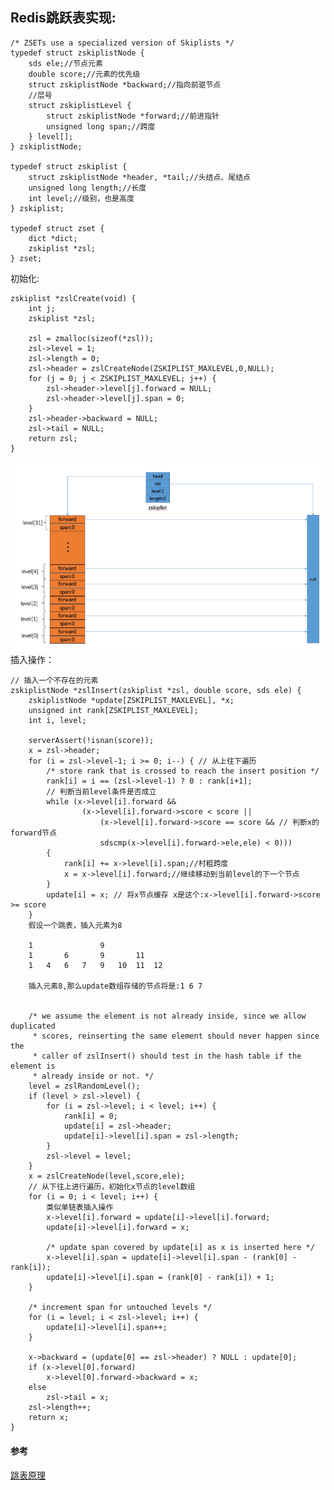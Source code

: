 

## Redis跳跃表实现:
    
    /* ZSETs use a specialized version of Skiplists */
    typedef struct zskiplistNode {
        sds ele;//节点元素
        double score;//元素的优先级
        struct zskiplistNode *backward;//指向前驱节点
        //层号
        struct zskiplistLevel {
            struct zskiplistNode *forward;//前进指针
            unsigned long span;//跨度
        } level[];
    } zskiplistNode;

    typedef struct zskiplist {
        struct zskiplistNode *header, *tail;//头结点、尾结点
        unsigned long length;//长度
        int level;//级别，也是高度
    } zskiplist;

    typedef struct zset {
        dict *dict;
        zskiplist *zsl;
    } zset;

初始化:

    zskiplist *zslCreate(void) {
        int j;
        zskiplist *zsl;
    
        zsl = zmalloc(sizeof(*zsl));
        zsl->level = 1;
        zsl->length = 0;
        zsl->header = zslCreateNode(ZSKIPLIST_MAXLEVEL,0,NULL);
        for (j = 0; j < ZSKIPLIST_MAXLEVEL; j++) {
            zsl->header->level[j].forward = NULL;
            zsl->header->level[j].span = 0;
        }
        zsl->header->backward = NULL;
        zsl->tail = NULL;
        return zsl;
    }    
![skiplist初始结构](../images/skiplist.png)
插入操作：

    // 插入一个不存在的元素
    zskiplistNode *zslInsert(zskiplist *zsl, double score, sds ele) {
        zskiplistNode *update[ZSKIPLIST_MAXLEVEL], *x;
        unsigned int rank[ZSKIPLIST_MAXLEVEL];
        int i, level;
    
        serverAssert(!isnan(score));
        x = zsl->header;
        for (i = zsl->level-1; i >= 0; i--) { // 从上往下遍历
            /* store rank that is crossed to reach the insert position */
            rank[i] = i == (zsl->level-1) ? 0 : rank[i+1];
            // 判断当前level条件是否成立
            while (x->level[i].forward &&
                    (x->level[i].forward->score < score ||
                        (x->level[i].forward->score == score && // 判断x的forward节点
                        sdscmp(x->level[i].forward->ele,ele) < 0)))
            {
                rank[i] += x->level[i].span;//村粗跨度
                x = x->level[i].forward;//继续移动到当前level的下一个节点
            }
            update[i] = x; // 将x节点缓存 x是这个:x->level[i].forward->score >= score
        }
        假设一个跳表，插入元素为8

        1               9
        1       6       9       11
        1   4   6   7   9   10  11  12

        插入元素8,那么update数组存储的节点将是:1 6 7


        /* we assume the element is not already inside, since we allow duplicated
         * scores, reinserting the same element should never happen since the
         * caller of zslInsert() should test in the hash table if the element is
         * already inside or not. */
        level = zslRandomLevel();
        if (level > zsl->level) {
            for (i = zsl->level; i < level; i++) {
                rank[i] = 0;
                update[i] = zsl->header;
                update[i]->level[i].span = zsl->length;
            }
            zsl->level = level;
        }
        x = zslCreateNode(level,score,ele);
        // 从下往上进行遍历，初始化x节点的level数组
        for (i = 0; i < level; i++) {
            类似单链表插入操作
            x->level[i].forward = update[i]->level[i].forward;
            update[i]->level[i].forward = x;
    
            /* update span covered by update[i] as x is inserted here */
            x->level[i].span = update[i]->level[i].span - (rank[0] - rank[i]);
            update[i]->level[i].span = (rank[0] - rank[i]) + 1;
        }
    
        /* increment span for untouched levels */
        for (i = level; i < zsl->level; i++) {
            update[i]->level[i].span++;
        }
    
        x->backward = (update[0] == zsl->header) ? NULL : update[0];
        if (x->level[0].forward)
            x->level[0].forward->backward = x;
        else
            zsl->tail = x;
        zsl->length++;
        return x;
    }
    


#### 参考

[跳表原理](https://juejin.cn/post/6893072817206591496)